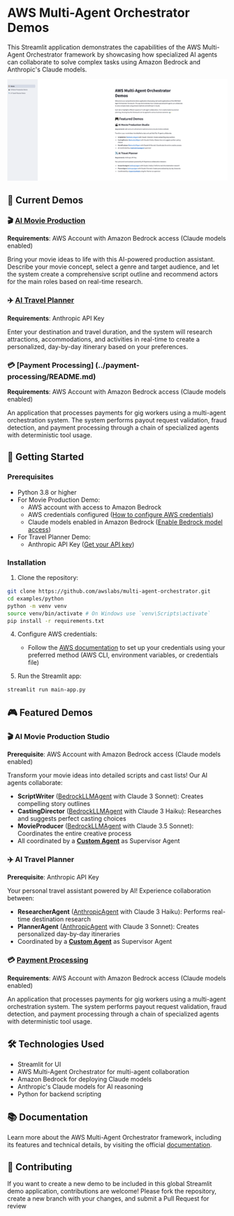 # AWS Multi-Agent Orchestrator Demos

This Streamlit application demonstrates the capabilities of the AWS Multi-Agent Orchestrator framework by showcasing how specialized AI agents can collaborate to solve complex tasks using Amazon Bedrock and Anthropic's Claude models.

![Demo app](./img/screenshot.png)

## 🎯 Current Demos

### 🎬 [AI Movie Production](../movie-production/README.md)
**Requirements**: AWS Account with Amazon Bedrock access (Claude models enabled)

Bring your movie ideas to life with this AI-powered production assistant. Describe your movie concept, select a genre and target audience, and let the system create a comprehensive script outline and recommend actors for the main roles based on real-time research.

### ✈️ [AI Travel Planner](../travel-planner/README.md)
**Requirements**: Anthropic API Key

Enter your destination and travel duration, and the system will research attractions, accommodations, and activities in real-time to create a personalized, day-by-day itinerary based on your preferences.

### 💳 [Payment Processing] (../payment-processing/README.md)
**Requirements**: AWS Account with Amazon Bedrock access (Claude models enabled)

An application that processes payments for gig workers using a multi-agent orchestration system. The system performs payout request validation, fraud detection, and payment processing through a chain of specialized agents with deterministic tool usage.

## 🚀 Getting Started

### Prerequisites
- Python 3.8 or higher
- For Movie Production Demo:
  - AWS account with access to Amazon Bedrock
  - AWS credentials configured ([How to configure AWS credentials](https://docs.aws.amazon.com/cli/latest/userguide/cli-configure-files.html))
  - Claude models enabled in Amazon Bedrock ([Enable Bedrock model access](https://docs.aws.amazon.com/bedrock/latest/userguide/model-access.html))
- For Travel Planner Demo:
  - Anthropic API Key ([Get your API key](https://console.anthropic.com/account/keys))

### Installation

1. Clone the repository:
```bash
git clone https://github.com/awslabs/multi-agent-orchestrator.git
cd examples/python
python -m venv venv
source venv/bin/activate # On Windows use `venv\Scripts\activate`
pip install -r requirements.txt
```

4. Configure AWS credentials:
   - Follow the [AWS documentation](https://docs.aws.amazon.com/cli/latest/userguide/cli-configure-files.html) to set up your credentials using your preferred method (AWS CLI, environment variables, or credentials file)

5. Run the Streamlit app:
```bash
streamlit run main-app.py
```

## 🎮 Featured Demos

### 🎬 AI Movie Production Studio
**Prerequisite**: AWS Account with Amazon Bedrock access (Claude models enabled)

Transform your movie ideas into detailed scripts and cast lists! Our AI agents collaborate:
- **ScriptWriter** ([BedrockLLMAgent](https://awslabs.github.io/multi-agent-orchestrator/agents/built-in/bedrock-llm-agent) with Claude 3 Sonnet): Creates compelling story outlines
- **CastingDirector** ([BedrockLLMAgent](https://awslabs.github.io/multi-agent-orchestrator/agents/built-in/bedrock-llm-agent) with Claude 3 Haiku): Researches and suggests perfect casting choices
- **MovieProducer** ([BedrockLLMAgent](https://awslabs.github.io/multi-agent-orchestrator/agents/built-in/bedrock-llm-agent) with Claude 3.5 Sonnet): Coordinates the entire creative process
- All coordinated by a  [**Custom Agent**](https://awslabs.github.io/multi-agent-orchestrator/agents/custom-agents)  as Supervisor Agent

### ✈️ AI Travel Planner
**Prerequisite**: Anthropic API Key

Your personal travel assistant powered by AI! Experience collaboration between:
- **ResearcherAgent** ([AnthropicAgent](https://awslabs.github.io/multi-agent-orchestrator/agents/built-in/anthropic-agent) with Claude 3 Haiku): Performs real-time destination research
- **PlannerAgent** ([AnthropicAgent](https://awslabs.github.io/multi-agent-orchestrator/agents/built-in/anthropic-agent) with Claude 3 Sonnet): Creates personalized day-by-day itineraries
- Coordinated by a [**Custom Agent**](https://awslabs.github.io/multi-agent-orchestrator/agents/custom-agents) as Supervisor Agent

### 💳 [Payment Processing](./payment-processing/README.md)
**Requirements**: AWS Account with Amazon Bedrock access (Claude models enabled)

An application that processes payments for gig workers using a multi-agent orchestration system. The system performs payout request validation, fraud detection, and payment processing through a chain of specialized agents with deterministic tool usage.

## 🛠️ Technologies Used
- Streamlit for UI
- AWS Multi-Agent Orchestrator for multi-agent collaboration
- Amazon Bedrock for deploying Claude models
- Anthropic's Claude models for AI reasoning
- Python for backend scripting

## 📚 Documentation


Learn more about the AWS Multi-Agent Orchestrator framework, including its features and technical details, by visiting the official [documentation](https://awslabs.github.io/multi-agent-orchestrator/).


## 🤝 Contributing

If you want to create a new demo to be included in this global Streamlit demo application, contributions are welcome! Please fork the repository, create a new branch with your changes, and submit a Pull Request for review